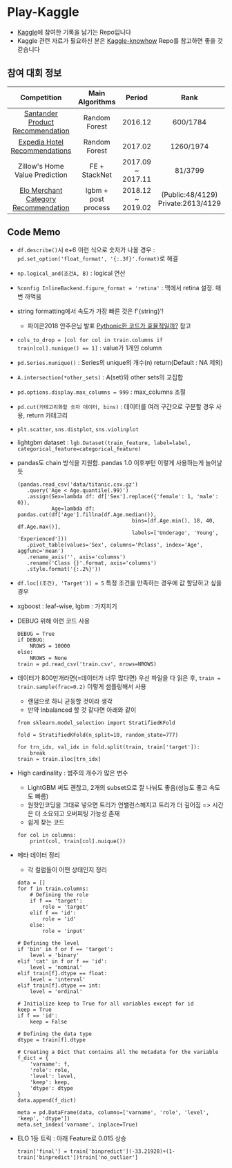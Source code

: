 # Play-Kaggle
- [Kaggle](https://www.kaggle.com/)에 참여한 기록을 남기는 Repo입니다
- Kaggle 관련 자료가 필요하신 분은 [Kaggle-knowhow](https://github.com/zzsza/Kaggle-knowhow) Repo를 참고하면 좋을 것 같습니다

## 참여 대회 정보

|                  Competition                 | Main Algorithms |       Period      |    Rank   |  Prize |
|:--------------------------------------------:|:---------------:|:-----------------:|:---------:|:------:|
|       [Santander Product Recommendation](https://github.com/zzsza/Kaggle_Santander-Product-Recommendation/tree/5480e0adc160e9dfdea522ea1557b2e184b7e686)       |  Random Forest  |      2016.12      |  600/1784 |        |
|         [Expedia Hotel Recommendations](https://github.com/zzsza/Kaggle_Expedia-hotel-recommendations/tree/bb45080c7362ad8d3ba4b21d689b4f638e236aa0)        |  Random Forest  |      2017.02      | 1260/1974 |        |
|        Zillow's Home Value Prediction        |  FE + StackNet  | 2017.09 ~ 2017.11 |  81/3799  | Silver |
| [Elo Merchant Category Recommendation](https://github.com/zzsza/Play-Kaggle/tree/master/Elo-Merchant-Category-Recommendation) | lgbm + post process |  2018.12 ~ 2019.02  |  (Public:48/4129)<br> Private:2613/4129      |        |

## Code Memo
- ```df.describe()```시 e+6 이런 식으로 숫자가 나올 경우 : ```pd.set_option('float_format', '{:.3f}'.format)```로 해결
- ```np.logical_and(조건A, B)``` : logical 연산 
- ```%config InlineBackend.figure_format = 'retina'``` : 맥에서 retina 설정. 매번 까먹음
- string formatting에서 속도가 가장 빠른 것은 f'{string}'!
	- 파이콘2018 안주은님 발표 [Pythonic한 코드가 효율적일까?](https://www.slideshare.net/ssuserd5b689/pythonic-110444563#20) 참고
- ```cols_to_drop = [col for col in train.columns if train[col].nunique() == 1]``` : value가 1개인 column
- ```pd.Series.nunique()``` : Series의 unique의 개수(n) return(Default : NA 제외)
- ```A.intersection(*other_sets)``` : A(set)와 other sets의 교집합
- ```pd.options.display.max_columns = 999``` : max_columns 조절
- ```pd.cut(카테고리화할 숫자 데이터, bins)``` : 데이터를 여러 구간으로 구분할 경우 사용, return 카테고리
- ```plt.scatter```, ```sns.distplot```, ```sns.violinplot```
- lightgbm dataset : ```lgb.Dataset(train_feature, label=label, categorical_feature=categorical_feature)```
- pandas도 chain 방식을 지원함. pandas 1.0 이후부턴 이렇게 사용하는게 늘어날 듯

    ```
    (pandas.read_csv('data/titanic.csv.gz')
       .query('Age < Age.quantile(.99)')
       .assign(Sex=lambda df: df['Sex'].replace({'female': 1, 'male': 0}),
               Age=lambda df: pandas.cut(df['Age'].fillna(df.Age.median()),
                                         bins=[df.Age.min(), 18, 40, df.Age.max()],
                                         labels=['Underage', 'Young', 'Experienced']))
       .pivot_table(values='Sex', columns='Pclass', index='Age', aggfunc='mean')
       .rename_axis('', axis='columns')
       .rename('Class {}'.format, axis='columns')
       .style.format('{:.2%}'))
    ```
- `df.loc[(조건), 'Target')] = 5` 특정 조건을 만족하는 경우에 값 할당하고 싶을 경우
- xgboost : leaf-wise, lgbm : 가지치기
- DEBUG 위해 이런 코드 사용
	
	```
	DEBUG = True
	if DEBUG:
		NROWS = 10000
	else:
		NROWS = None
	train = pd.read_csv('train.csv', nrows=NROWS)
	```

- 데이터가 800만개라면(=데이터가 너무 많다면) 우선 파일을 다 읽은 후, `train = train.sample(frac=0.2)` 이렇게 샘플링해서 사용
	- 랜덤으로 하니 균등할 것이라 생각
	- 만약 Inbalanced 할 것 같다면 아래와 같이

	```
	from sklearn.model_selection import StratifiedKFold
	
	fold = StratifiedKFold(n_split=10, random_state=777)
	
	for trn_idx, val_idx in fold.split(train, train['target']):
		break
	train = train.iloc[trn_idx]
	```	

- High cardinality : 범주의 개수가 많은 변수
	- LightGBM 써도 괜찮고, 2개의 subset으로 잘 나눠도 좋음(성능도 좋고 속도도 빠름)
	- 원핫인코딩을 그대로 넣으면 트리가 언밸런스해지고 트리가 더 깊어짐 => 시간은 더 소요되고 오버피팅 가능성 존재
	- 쉽게 찾는 코드

	```
	for col in columns:
		print(col, train[col].nuique())
	```
- 메타 데이터 정리
	- 각 컬럼들이 어떤 상태인지 정리

	```
	data = []
	for f in train.columns:
	    # Defining the role
	    if f == 'target':
	        role = 'target'
	    elif f == 'id':
	        role = 'id'
	    else:
	        role = 'input'
         
    # Defining the level
    if 'bin' in f or f == 'target':
        level = 'binary'
    elif 'cat' in f or f == 'id':
        level = 'nominal'
    elif train[f].dtype == float:
        level = 'interval'
    elif train[f].dtype == int:
        level = 'ordinal'
        
    # Initialize keep to True for all variables except for id
    keep = True
    if f == 'id':
        keep = False
    
    # Defining the data type 
    dtype = train[f].dtype
    
    # Creating a Dict that contains all the metadata for the variable
    f_dict = {
        'varname': f,
        'role': role,
        'level': level,
        'keep': keep,
        'dtype': dtype
    }
    data.append(f_dict)
    
	meta = pd.DataFrame(data, columns=['varname', 'role', 'level', 'keep', 'dtype'])
	meta.set_index('varname', inplace=True)
	``` 	
- ELO 1등 트릭 : 아래 Feature로 0.015 상승
	
	```
	train['final'] = train['binpredict'](-33.21928)+(1-train['binpredict'])train['no_outlier']
	```	
